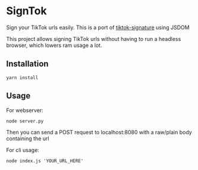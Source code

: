 # SignTok
Sign your TikTok urls easily.
This is a port of [tiktok-signature](https://github.com/carcabot/tiktok-signature) using JSDOM

This project allows signing TikTok urls without having to run a headless browser, which lowers ram usage a lot.

## Installation
```
yarn install
```

## Usage
For webserver:
```
node server.py
```
Then you can send a POST request to localhost:8080 with a raw/plain body containing the url

For cli usage:
```
node index.js 'YOUR_URL_HERE'
```
